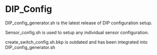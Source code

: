 # DIP_Config
DIP_config_generator.sh is the latest release of DIP configuration setup.

Sensor_config.sh is used to setup any individual sensor configuration.





create_switch_config.sh.bkp is outdated and has been integrated into DIP_config_generator.sh
